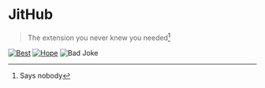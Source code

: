 # JitHub

> The extension you never knew you needed[^1]

[![Best](https://img.shields.io/badge/This_is_the_best-Yes-green)](https://tinyurl.com/jithub)
[![Hope](<https://img.shields.io/badge/tested%20by-H%C2%AF%5C__(%E3%83%84)__%2F%C2%AFPE-blue.svg>)](http://www.hopedrivendevelopment.com)
![Bad Joke](https://img.shields.io/badge/Bad_Joke-Level%20Expert-yellow)

[^1]: Says nobody
